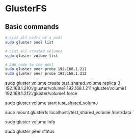 # GlusterFS

## Basic commands

```bash
# List all nodes of a pool
sudo gluster pool list

# List all created volumes
sudo gluster volume list

# Add node to the pool
sudo gluster peer probe 192.168.1.211
sudo gluster peer probe 192.168.1.212

```


sudo gluster volume create test_shared_volume replica 3 192.168.1.210:/gluster/volume1 192.168.1.211:/gluster/volume1 192.168.1.212:/gluster/volume1 force


sudo gluster volume start test_shared_volume




sudo mount.glusterfs localhost:/test_shared_volume /mnt/data



sudo gluster volume info


sudo gluster peer status

